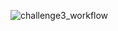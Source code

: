 ![challenge3_workflow](https://github.com/IrenieHan/alteryx_challenge_project/assets/56231784/3fd8da1f-ac19-4c36-9273-782dfd8eab76)
